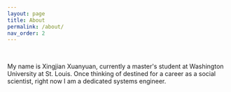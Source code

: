 ```yaml
---
layout: page
title: About
permalink: /about/
nav_order: 2
---
```


<br />

My name is Xingjian Xuanyuan, currently a master's student at Washington University at St. Louis. Once thinking of destined for a career as a social scientist, right now I am a dedicated systems engineer.